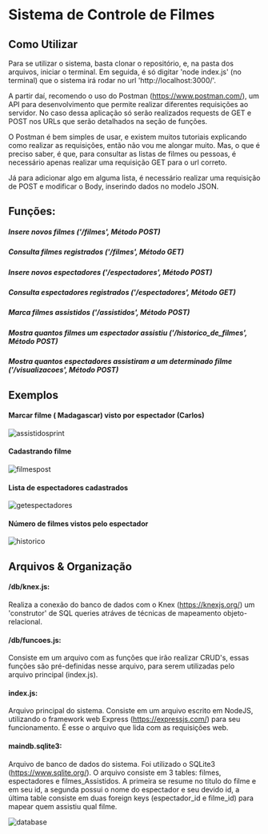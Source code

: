 # Sistema de Controle de Filmes
## Como Utilizar
Para se utilizar o sistema, basta clonar o repositório, e, na pasta dos arquivos, iniciar o terminal. Em seguida, é só digitar 'node index.js' (no terminal) que o sistema irá rodar no url 'http://localhost:3000/'.

A partir daí, recomendo o uso do Postman (https://www.postman.com/), um API para desenvolvimento que permite realizar diferentes requisições ao servidor. No caso dessa aplicação só serão realizados requests de GET e POST nos URLs que serão detalhados na seção de funções.

O Postman é bem simples de usar, e existem muitos tutoriais explicando como realizar as requisições, então não vou me alongar muito. Mas, o que é preciso saber, é que, para consultar as listas de filmes ou pessoas, é necessário apenas realizar uma requisição GET para o url correto. 

Já para adicionar algo em alguma lista, é necessário realizar uma requisição de POST e modificar o Body, inserindo dados no modelo JSON. 

## Funções: 
##### Insere novos filmes ('/filmes', Método POST)

##### Consulta filmes registrados ('/filmes', Método GET)


##### Insere novos espectadores ('/espectadores', Método POST)

##### Consulta espectadores registrados ('/espectadores', Método GET)


##### Marca filmes assistidos ('/assistidos', Método POST)


##### Mostra quantos filmes um espectador assistiu ('/historico_de_filmes', Método POST)

##### Mostra quantos espectadores assistiram a um determinado filme ('/visualizacoes', Método POST)

## Exemplos
#### Marcar filme ( Madagascar) visto por espectador (Carlos)
![assistidosprint](https://user-images.githubusercontent.com/78513841/127073033-4f60166b-2fca-40c6-8076-85409cc2cdeb.png)

#### Cadastrando filme
![filmespost](https://user-images.githubusercontent.com/78513841/127073034-2fbeef97-1929-4eb2-b5d3-f09d0dc359c4.png)

#### Lista de espectadores cadastrados
![getespectadores](https://user-images.githubusercontent.com/78513841/127073035-ae825550-a330-41d9-93f8-ea90942bf7bf.png)

#### Número de filmes vistos pelo espectador
![historico](https://user-images.githubusercontent.com/78513841/127073037-fa88ab27-c5bf-43b1-a056-f1518fb568da.png)



## Arquivos & Organização
#### /db/knex.js:
Realiza a conexão do banco de dados com o Knex (https://knexjs.org/) um 'construtor' de SQL queries atráves de técnicas de mapeamento objeto-relacional.

#### /db/funcoes.js:
Consiste em um arquivo com as funções que irão realizar CRUD's, essas funções são pré-definidas nesse arquivo, para serem utilizadas pelo arquivo principal (index.js).

#### index.js:
Arquivo principal do sistema. Consiste em um arquivo escrito em NodeJS, utilizando o framework web Express (https://expressjs.com/) para seu funcionamento. É esse o arquivo que lida com as requisições web.

#### maindb.sqlite3:
Arquivo de banco de dados do sistema. Foi utilizado o SQLite3 (https://www.sqlite.org/). O arquivo consiste em 3 tables: filmes, espectadores e filmes_Assistidos. A primeira se resume no titulo do filme e em seu id, a segunda possui o nome do espectador e seu devido id, a última table consiste em duas foreign keys (espectador_id e filme_id) para mapear quem assistiu qual filme.

![database](https://user-images.githubusercontent.com/78513841/127116860-f5cd73ea-22b9-4c37-ae7f-2a7305103fc8.png)
